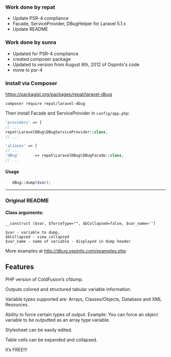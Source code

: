 ### Work done by repat
* Update PSR-4 compliance
* Facade, ServiceProvider, DBugHelper for Laravel 5.1.x
* Update README

### Work done by sunra
* Updated for PSR-4 compliance
* created composer package
* Updated to version from August 6th, 2012 of Ospinto's code
* move to psr-4

### Install via Composer 
https://packagist.org/packages/repat/laravel-dbug

`composer require repat/laravel-dbug`

Then install Facade and ServiceProvider in `config/app.php`:

```php
'providers' => [
// ...
repat\LaravelDBug\DBugServiceProvider::class,
// ...
```

```php
'aliases' => [
// ...
'dBug'       => repat\LaravelDBug\DBugFacade::class,
// ...
```

#### Usage

```php
   dBug::dump($var);

```
---

### Original README

#### Class arguments:

    __construct ($var, $forceType="", $bCollapsed=false, $var_name='')

    $var - variable to dump,
    $bCollapsed - view collapsed
    $var_name - name of variable - displayed in dump header



More examples at http://dbug.ospinto.com/examples.php

## Features

PHP version of ColdFusion’s cfdump.

Outputs colored and structured tabular variable information.

Variable types supported are: Arrays, Classes/Objects, Database and XML Resources.

Ability to force certain types of output. Example: You can force an
object variable to be outputted as an array type variable.

Stylesheet can be easily edited.

Table cells can be expanded and collapsed.

It’s FREE!!!
